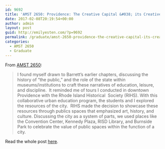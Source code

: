 ```yaml
---
id: 9692
title: 'AMST 2650: Providence: The Creative Capital &#038; its Creative Capital'
date: 2017-02-08T20:19:54+00:00
author: admin
layout: post
guid: http://emilyesten.com/?p=9692
permalink: /graduate/amst-2650-providence-the-creative-capital-its-creative-capital/
categories:
  - AMST 2650
  - Graduate
---
```

From [AMST 2650](http://blogs.brown.edu/amst-2650-s01-spring-2017/):

> I found myself drawn to Barrett’s earlier chapters, discussing the history of “the public,” and the role of the state within museums/institutions to craft these narratives of education, leisure, and discipline.  It reminded me of tours I conducted in downtown Providence with the Rhode Island Historical  Society (RIHS). With this collaborative urban education program, the students and I explored the resources of the city.  RIHS made the decision to showcase these resources through publics spaces that emphasized art, history, and culture. Discussing the city as a system of parts, we used places like the Convention Center, Kennedy Plaza, RISD Library, and Burnside Park to celebrate the value of public spaces within the function of a city.

Read the whole post [here](http://blogs.brown.edu/amst-2650-s01-spring-2017/2017/02/08/providence-the-creative-capital-its-creative-capital/).